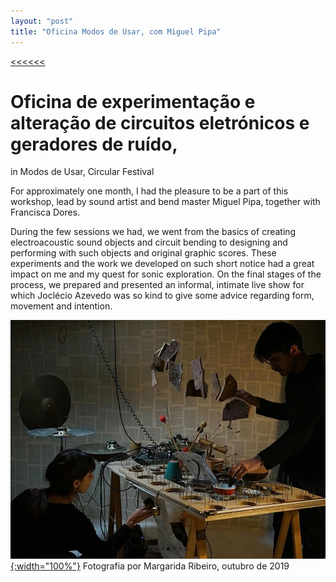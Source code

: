 ```yaml
---
layout: "post"
title: "Oficina Modos de Usar, com Miguel Pipa"
---
```

[<<<<<<](/updates.html)
# Oficina de experimentação e alteração de circuitos eletrónicos e geradores de ruído, 
in Modos de Usar, Circular Festival

For approximately one month, I had the pleasure to be a part of this workshop, lead by sound artist and bend master Miguel Pipa, together with Francisca Dores.

During the few sessions we had, we went from the basics of creating electroacoustic sound objects and circuit bending to designing and performing with such objects and original graphic scores. These experiments and the work we developed on such short notice had a great impact on me and my quest for sonic exploration. On the final stages of the process, we prepared and presented an informal, intimate live show for which Joclécio Azevedo was so kind to give some advice regarding form, movement and intention.

[![Oficina MODOS #1](/assets/music/pipa1.PNG){:width="100%"}](/assets/music/pipa1.PNG)
Fotografia por Margarida Ribeiro, outubro de 2019
